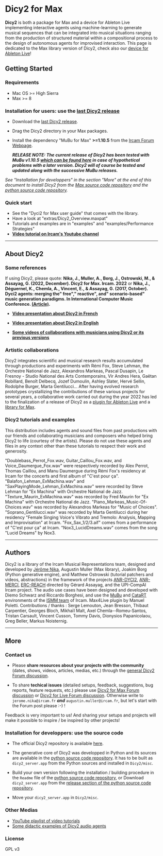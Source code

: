 Dicy2 for Max
=============

**Dicy2** is both a package for Max and a device for Ableton Live implementing interactive agents using machine-learning to generate musical sequences that can be integrated into musical situations ranging from the production of structured material within a compositional process to the design of autonomous agents for improvised interaction. This page is dedicated to the Max library version of Dicy2, check also our [device for Ableton Live](https://forum.ircam.fr/projects/detail/dicy2-for-live/)!

Getting Started
---------------

### Requirements

*   Mac OS >= High Sierra
*   Max >= 8

### Installation for users: use the [last Dicy2 release](https://github.com/DYCI2/Dicy2/releases/tag/3)

*   Download the [last Dicy2 release](https://github.com/DYCI2/Dicy2/releases/tag/3).
*   Drag the Dicy2 directory in your Max packages.
*   Install the dependency "MuBu for Max" **\>=1.10.5** from the [Ircam Forum Webpage](https://forum.ircam.fr/projects/releases/mubu/).
    
    _**RELEASE NOTE: The current release of Dicy2 has been tested with MuBu v1.10.5 [which can be found here](https://forum.ircam.fr/projects/releases/mubu/) in case of hypothetical problems with a later version. Dicy2 will of course be tested and updated along with the successive MuBu releases.**_
    
_See "Installation for developpers" in the section "More" at the end of this document to install Dicy2 from the [Max source code repository](https://github.com/DYCI2/Dicy2) and the [python source code repository](https://github.com/DYCI2/Dicy2-python)._

### Quick start

*   See the "Dyci2 for Max user guide" that comes with the library.
*   Have a look at "extras/Dicy2\_Overview.maxpat"
*   Tutorials and examples are in "examples" and "examples/Performance Strategies"
*   **[Video tutorial on Ircam's Youtube channel](https://forum.ircam.fr/article/detail/dicy2-tutorials/)**

* * *

About Dicy2
-----------

### Some references

If using Dicy2, please quote: **Nika, J., Muller, A., Borg, J., Ostrowski, M., & Assayag, G. (2022, December). Dicy2 for Max. Ircam. 2022** or **Nika, J., Déguernel, K., Chemla, A., Vincent, E., & Assayag, G. (2017, October). Dyci2 agents: merging the" free"," reactive", and" scenario-based" music generation paradigms. In International Computer Music Conference. [(Article)](https://hal.archives-ouvertes.fr/hal-01583089/document).**

*   **[Video presentation about Dicy2 in French](https://youtu.be/Co_9xZTFPEs)**
    
*   **[Video presentation about Dicy2 in English](https://youtu.be/RXKJbpJb8w4?t=1530)**
    
*   **[Some videos of collaborations with musicians using Dicy2 or its previous versions](https://youtube.com/playlist?list=PL-C_JLZNFAGfGwtMPrRz9gOD3LnAMnHkO)**
    

### Artistic collaborations

Dicy2 integrates scientific and musical research results accumulated through productions and experiments with Rémi Fox, Steve Lehman, the Orchestre National de Jazz, Alexandros Markeas, Pascal Dusapin, Le Fresnoy - Studio National des Arts Contemporains, Vir Andres Hera, Gaëtan Robillard, Benoît Delbecq, Jozef Dumoulin, Ashley Slater, Hervé Sellin, Rodolphe Burger, Marta Gentilucci... After having evolved research prototypes crystallizing the contributions of these various projects for several years, a collaborative work carried out during the year 2022 has led to the finalization of a release of Dicy2 as a [plugin for Ableton Live](https://forum.ircam.fr/projects/detail/dicy2-for-live/) and a [library for Max](https://github.com/DYCI2/Dicy2/releases/tag/3).

### Dicy2 tutorials and examples

This distribution includes agents and sound files from past productions with our friends and collaborating musicians and composers who helped bring Dicy2 to life (courtesy of the artists). Please do not use these agents and files in any context other than these tutorials to respect their work and generosity.

"Doublebass\_Perrot\_Fox.wav, Guitar\_Caillou\_Fox.wav, and Voice\_Daumergue\_Fox.wav" were respectively recorded by Alex Perrot, Thomas Caillou, and Manu Daumergue during Rémi Fox's residency at Ircam for the concerts and first album of "C'est pour ça". "Balafon\_Lehman\_ExMachina.wav" and "SaxPlayingMode\_Lehman\_ExMachina.wav" were recorded by Steve Lehman for "Ex Machina" with Orchestre National de Jazz. "Texture\_Maurin\_ExMachina.wav" was recorded by Fred Maurin for "Ex Machina" with Orchestre National de Jazz. "Piano\_Markeas\_Music-Of-Choices.wav" was recorded by Alexandros Markeas for "Music of Choices". "Soprano\_Gentilucci.wav" was recorded by Marta Gentilucci during her residency "Female Singing Voice's Vibrato and Tremolo: Analysis, Mapping and Improvisation" at Ircam. "Fox\_Sax\_1/2/3.aif" comes from a performance of "C'est pour ça" at Ircam. "Nox3\_LucidDreams.wav" comes from the song "Lucid Dreams" by Nox3.

* * *

Authors
-------

Dicy2 is a library of the Ircam Musical Representations team, designed and developed by [Jérôme Nika](https://jeromenika.com/), Augustin Muller (Max library), Joakim Borg (Python generative engine), and Matthew Ostrowski (tutorial patchers and videos, abstractions) in the framework of the projects [ANR-DYCI2](http://repmus.ircam.fr/dyci2), [ANR-MERCI](http://repmus.ircam.fr/merci), [ERC-REACH](http://repmus.ircam.fr/reach) directed by Gérard Assayag, and the UPI-CompAI Ircam project. The audio use cases have been designed and developed with Diemo Schwarz and Riccardo Borghesi, and use the [MuBu](https://forum.ircam.fr/projects/detail/mubu/) and [CataRT](https://ircam-ismm.github.io/max-msp/catart.html) environments of the [ISMM team](https://www.stms-lab.fr/team/interaction-son-musique-mouvement/) of Ircam. Max4Live plugin by Manuel Poletti. Contributions / thanks : Serge Lemouton, Jean Bresson, Thibaut Carpentier, Georges Bloch, Mikhaïl Malt, Axel Chemla--Romeu-Santos, Tristan Carsault, Vincent Cusson, Tommy Davis, Dionysios Papanicolaou, Greg Beller, Markus Noisternig.

* * *

More
----

### Contact us

*   Please **share resources about your projects with the community** (dates, shows, videos, articles, medias, etc.) through the [general Dicy2 Forum discussion](https://discussion.forum.ircam.fr/c/dicy2/755).
    
*   To share **techical issues** (detailed setups, feedback, suggestions, bug reports, feature requests, etc.) please use [Dicy2 for Max Forum discussion](https://discussion.forum.ircam.fr/c/dicy2/dicy2-for-max/1027) or [Dicy2 for Live Forum discussion](https://discussion.forum.ircam.fr/c/dicy2/dicy2-for-live/751). Otherwise write to `jerome.nika@ircam.fr` _**and**_ `augustin.muller@ircam.fr`, but let's start with the Forum post please :-) !
    
Feedback is very important to us! And sharing your setups and projects will make it possible to inspire / be inspired by other projects!

### Installation for developpers: use the source code

* The official Dicy2 repository is available [here](https://github.com/DYCI2/Dicy2).
    
*   The generative core of Dicy2 was developped in Python and its sources are available in the [python source code repository](https://github.com/DYCI2/Dicy2-python). It has to be built as `dicy2_server.app` from the Python sources and installed in `Dicy2/misc`.
    
*   Build your own version following the installation / building procedure in the `Readme` file of the [python source code repository](https://github.com/DYCI2/Dicy2-python), or Download `dicy2_server.app` from the [release section of the python source code repository](https://github.com/DYCI2/Dicy2-python/releases).
    
*   Move your `dicy2_server.app` in `Dicy2/misc`.

### Other Medias

*    [YouTube playlist of video tutorials](https://www.youtube.com/watch?v=xt8-rlqMIQM&list=PL-C_JLZNFAGco5OO3loQkBRIiNrs0tCkt&index=1)
*    [Some didactic examples of Dicy2 audio agents](https://www.youtube.com/watch?v=i87scN-mtUE)
        

### License

GPL v3
